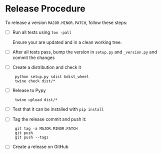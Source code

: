 # Release Procedure


To release a version ``MAJOR.MINOR.PATCH``, follow these steps:


 - [ ] Run all tests using `tox -pall`

   Ensure your are updated and in a clean working tree.

 - [ ] After all tests pass, bump the version in `setup.py` and `_version.py` 
    and commit the changes

 - [ ] Create a distribution and check it

        python setup.py sdist bdist_wheel
        twine check dist/*

 - [ ] Release to Pypy

        twine upload dist/* 

 - [ ] Test that it can be installed with `pip install`
 
 - [ ] Tag the release commit and push it:

        git tag -a MAJOR.MINOR.PATCH 
        git push
        git push --tags

 - [ ] Create a release on GitHub
 